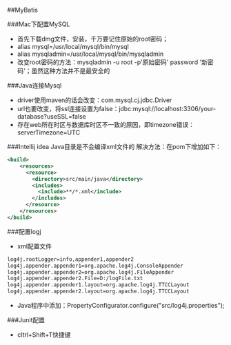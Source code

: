 ##MyBatis

###Mac下配置MySQL
* 首先下载dmg文件，安装，千万要记住原始的root密码；
* alias mysql=/usr/local/mysql/bin/mysql
* alias mysqladmin=/usr/local/mysql/bin/mysqladmin
* 改变root密码的方法：mysqladmin -u root -p'原始密码' password '新密码'；虽然这种方法并不是最安全的


###Java连接Mysql
* driver使用maven的话会改变：com.mysql.cj.jdbc.Driver
* url也要改变，将ssl连接设置为false：jdbc:mysql://localhost:3306/your-database?useSSL=false
* 存在web所在时区与数据库时区不一致的原因，即timezone错误：serverTimezone=UTC

###Intellij idea Java目录是不会编译xml文件的
解决方法：在pom下增加如下：<br>
```Xml
<build>
    <resources>
      <resource>
        <directory>src/main/java</directory>
        <includes>
          <include>**/*.xml</include>
        </includes>
      </resource>
    </resources>
</build>
```

###配置logj
* xml配置文件
```Xml
log4j.rootLogger=info,appender1,appender2
log4j.appender.appender1=org.apache.log4j.ConsoleAppender
log4j.appender.appender2=org.apache.log4j.FileAppender
log4j.appender.appender2.File=D:/logFile.txt
log4j.appender.appender1.layout=org.apache.log4j.TTCCLayout
log4j.appender.appender2.layout=org.apache.log4j.TTCCLayout
```
* Java程序中添加：PropertyConfigurator.configure("src/log4j.properties");

###Junit配置
* cltrl+Shift+T快捷键
